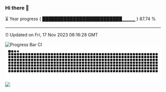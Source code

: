 ### Hi there 👋

⏳ Year progress { ██████████████████████████▁▁▁▁ } 87.74 %

---

⏰ Updated on Fri, 17 Nov 2023 06:16:28 GMT

![Progress Bar CI](https://github.com/liununu/liununu/workflows/Progress%20Bar%20CI/badge.svg)![](https://raw.githubusercontent.com/L1cardo/L1cardo/main/assets/github-contribution-grid-snake.svg)![](https://raw.githubusercontent.com/seesaws/seesaws/main/assets/github-contribution-grid-snake.svg)
